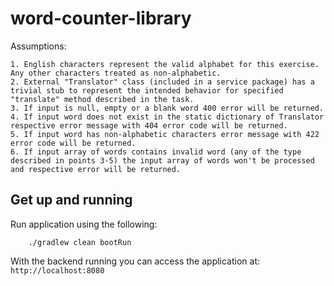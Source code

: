 # word-counter-library

Assumptions:

    1. English characters represent the valid alphabet for this exercise. Any other characters treated as non-alphabetic.
    2. External "Translator" class (included in a service package) has a trivial stub to represent the intended behavior for specified "translate" method described in the task.
    3. If input is null, empty or a blank word 400 error will be returned.
    4. If input word does not exist in the static dictionary of Translator respective error message with 404 error code will be returned.
    5. If input word has non-alphabetic characters error message with 422 error code will be returned.
    6. If input array of words contains invalid word (any of the type described in points 3-5) the input array of words won't be processed and respective error will be returned.

## Get up and running

Run application using the following:

        ./gradlew clean bootRun

With the backend running you can access the application at: `http://localhost:8080`